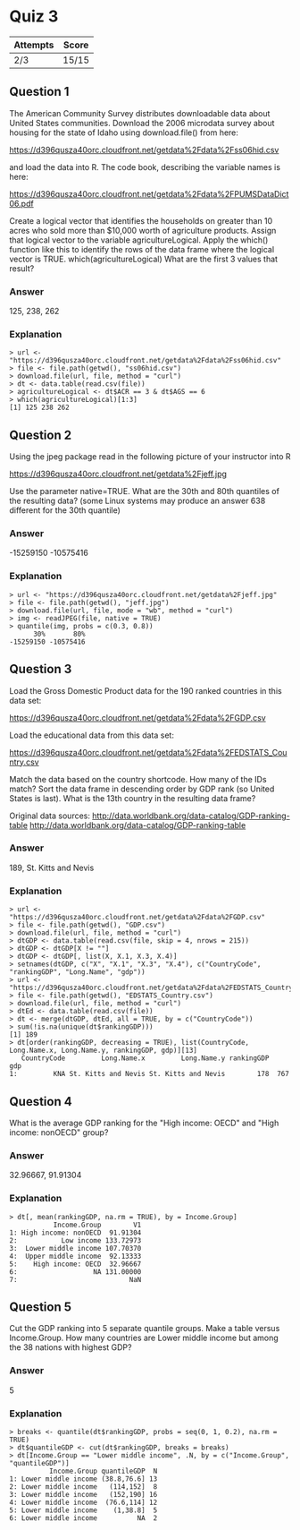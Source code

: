 Quiz 3
======

|Attempts|Score|
|--------|-----|
|     2/3|15/15|

Question 1
----------
The American Community Survey distributes downloadable data about United States communities. Download the 2006 microdata survey about housing for the state of Idaho using download.file() from here:

https://d396qusza40orc.cloudfront.net/getdata%2Fdata%2Fss06hid.csv

and load the data into R. The code book, describing the variable names is here:

https://d396qusza40orc.cloudfront.net/getdata%2Fdata%2FPUMSDataDict06.pdf

Create a logical vector that identifies the households on greater than 10 acres who sold more than $10,000 worth of agriculture products. Assign that logical vector to the variable agricultureLogical. Apply the which() function like this to identify the rows of the data frame where the logical vector is TRUE. which(agricultureLogical) What are the first 3 values that result?

### Answer
125, 238, 262

### Explanation

    > url <- "https://d396qusza40orc.cloudfront.net/getdata%2Fdata%2Fss06hid.csv"
    > file <- file.path(getwd(), "ss06hid.csv")
    > download.file(url, file, method = "curl")
    > dt <- data.table(read.csv(file))
    > agricultureLogical <- dt$ACR == 3 & dt$AGS == 6
    > which(agricultureLogical)[1:3]
    [1] 125 238 262


Question 2
----------
Using the jpeg package read in the following picture of your instructor into R 

https://d396qusza40orc.cloudfront.net/getdata%2Fjeff.jpg 

Use the parameter native=TRUE. What are the 30th and 80th quantiles of the resulting data? (some Linux systems may produce an answer 638 different for the 30th quantile)

### Answer
-15259150 -10575416

### Explanation

    > url <- "https://d396qusza40orc.cloudfront.net/getdata%2Fjeff.jpg"
    > file <- file.path(getwd(), "jeff.jpg")
    > download.file(url, file, mode = "wb", method = "curl")
    > img <- readJPEG(file, native = TRUE)
    > quantile(img, probs = c(0.3, 0.8))
          30%       80% 
    -15259150 -10575416 
    

Question 3
----------
Load the Gross Domestic Product data for the 190 ranked countries in this data set: 

https://d396qusza40orc.cloudfront.net/getdata%2Fdata%2FGDP.csv 

Load the educational data from this data set: 

https://d396qusza40orc.cloudfront.net/getdata%2Fdata%2FEDSTATS_Country.csv 

Match the data based on the country shortcode. How many of the IDs match? Sort the data frame in descending order by GDP rank (so United States is last). What is the 13th country in the resulting data frame? 

Original data sources: 
http://data.worldbank.org/data-catalog/GDP-ranking-table 
http://data.worldbank.org/data-catalog/GDP-ranking-table 

### Answer
189, St. Kitts and Nevis

### Explanation

    > url <- "https://d396qusza40orc.cloudfront.net/getdata%2Fdata%2FGDP.csv"
    > file <- file.path(getwd(), "GDP.csv")
    > download.file(url, file, method = "curl")
    > dtGDP <- data.table(read.csv(file, skip = 4, nrows = 215))
    > dtGDP <- dtGDP[X != ""]
    > dtGDP <- dtGDP[, list(X, X.1, X.3, X.4)]
    > setnames(dtGDP, c("X", "X.1", "X.3", "X.4"), c("CountryCode", "rankingGDP", "Long.Name", "gdp"))
    > url <- "https://d396qusza40orc.cloudfront.net/getdata%2Fdata%2FEDSTATS_Country.csv"
    > file <- file.path(getwd(), "EDSTATS_Country.csv")
    > download.file(url, file, method = "curl")
    > dtEd <- data.table(read.csv(file))
    > dt <- merge(dtGDP, dtEd, all = TRUE, by = c("CountryCode"))
    > sum(!is.na(unique(dt$rankingGDP)))
    [1] 189
    > dt[order(rankingGDP, decreasing = TRUE), list(CountryCode, Long.Name.x, Long.Name.y, rankingGDP, gdp)][13]
       CountryCode         Long.Name.x         Long.Name.y rankingGDP   gdp
    1:         KNA St. Kitts and Nevis St. Kitts and Nevis        178  767 
    

Question 4
----------
What is the average GDP ranking for the "High income: OECD" and "High income: nonOECD" group?

### Answer
32.96667, 91.91304

### Explanation

    > dt[, mean(rankingGDP, na.rm = TRUE), by = Income.Group]
               Income.Group        V1
    1: High income: nonOECD  91.91304
    2:           Low income 133.72973
    3:  Lower middle income 107.70370
    4:  Upper middle income  92.13333
    5:    High income: OECD  32.96667
    6:                   NA 131.00000
    7:                            NaN


Question 5
----------
Cut the GDP ranking into 5 separate quantile groups. Make a table versus Income.Group. How many countries are Lower middle income but among the 38 nations with highest GDP?

### Answer
5

### Explanation

    > breaks <- quantile(dt$rankingGDP, probs = seq(0, 1, 0.2), na.rm = TRUE)
    > dt$quantileGDP <- cut(dt$rankingGDP, breaks = breaks)
    > dt[Income.Group == "Lower middle income", .N, by = c("Income.Group", "quantileGDP")]
              Income.Group quantileGDP  N
    1: Lower middle income (38.8,76.6] 13
    2: Lower middle income   (114,152]  8
    3: Lower middle income   (152,190] 16
    4: Lower middle income  (76.6,114] 12
    5: Lower middle income    (1,38.8]  5
    6: Lower middle income          NA  2

